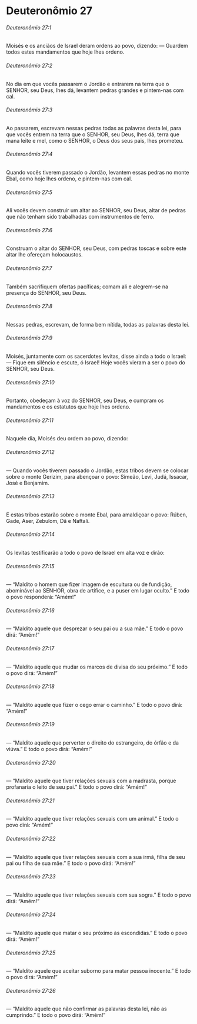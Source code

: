 # Deuteronômio 27

###### Deuteronômio 27:1

Moisés e os anciãos de Israel deram ordens ao povo, dizendo: — Guardem todos estes mandamentos que hoje lhes ordeno.

###### Deuteronômio 27:2

No dia em que vocês passarem o Jordão e entrarem na terra que o SENHOR, seu Deus, lhes dá, levantem pedras grandes e pintem-nas com cal.

###### Deuteronômio 27:3

Ao passarem, escrevam nessas pedras todas as palavras desta lei, para que vocês entrem na terra que o SENHOR, seu Deus, lhes dá, terra que mana leite e mel, como o SENHOR, o Deus dos seus pais, lhes prometeu.

###### Deuteronômio 27:4

Quando vocês tiverem passado o Jordão, levantem essas pedras no monte Ebal, como hoje lhes ordeno, e pintem-nas com cal.

###### Deuteronômio 27:5

Ali vocês devem construir um altar ao SENHOR, seu Deus, altar de pedras que não tenham sido trabalhadas com instrumentos de ferro.

###### Deuteronômio 27:6

Construam o altar do SENHOR, seu Deus, com pedras toscas e sobre este altar lhe ofereçam holocaustos.

###### Deuteronômio 27:7

Também sacrifiquem ofertas pacíficas; comam ali e alegrem-se na presença do SENHOR, seu Deus.

###### Deuteronômio 27:8

Nessas pedras, escrevam, de forma bem nítida, todas as palavras desta lei.

###### Deuteronômio 27:9

Moisés, juntamente com os sacerdotes levitas, disse ainda a todo o Israel: — Fique em silêncio e escute, ó Israel! Hoje vocês vieram a ser o povo do SENHOR, seu Deus.

###### Deuteronômio 27:10

Portanto, obedeçam à voz do SENHOR, seu Deus, e cumpram os mandamentos e os estatutos que hoje lhes ordeno.

###### Deuteronômio 27:11

Naquele dia, Moisés deu ordem ao povo, dizendo:

###### Deuteronômio 27:12

— Quando vocês tiverem passado o Jordão, estas tribos devem se colocar sobre o monte Gerizim, para abençoar o povo: Simeão, Levi, Judá, Issacar, José e Benjamim.

###### Deuteronômio 27:13

E estas tribos estarão sobre o monte Ebal, para amaldiçoar o povo: Rúben, Gade, Aser, Zebulom, Dã e Naftali.

###### Deuteronômio 27:14

Os levitas testificarão a todo o povo de Israel em alta voz e dirão:

###### Deuteronômio 27:15

— “Maldito o homem que fizer imagem de escultura ou de fundição, abominável ao SENHOR, obra de artífice, e a puser em lugar oculto.” E todo o povo responderá: “Amém!”

###### Deuteronômio 27:16

— “Maldito aquele que desprezar o seu pai ou a sua mãe.” E todo o povo dirá: “Amém!”

###### Deuteronômio 27:17

— “Maldito aquele que mudar os marcos de divisa do seu próximo.” E todo o povo dirá: “Amém!”

###### Deuteronômio 27:18

— “Maldito aquele que fizer o cego errar o caminho.” E todo o povo dirá: “Amém!”

###### Deuteronômio 27:19

— “Maldito aquele que perverter o direito do estrangeiro, do órfão e da viúva.” E todo o povo dirá: “Amém!”

###### Deuteronômio 27:20

— “Maldito aquele que tiver relações sexuais com a madrasta, porque profanaria o leito de seu pai.” E todo o povo dirá: “Amém!”

###### Deuteronômio 27:21

— “Maldito aquele que tiver relações sexuais com um animal.” E todo o povo dirá: “Amém!”

###### Deuteronômio 27:22

— “Maldito aquele que tiver relações sexuais com a sua irmã, filha de seu pai ou filha de sua mãe.” E todo o povo dirá: “Amém!”

###### Deuteronômio 27:23

— “Maldito aquele que tiver relações sexuais com sua sogra.” E todo o povo dirá: “Amém!”

###### Deuteronômio 27:24

— “Maldito aquele que matar o seu próximo às escondidas.” E todo o povo dirá: “Amém!”

###### Deuteronômio 27:25

— “Maldito aquele que aceitar suborno para matar pessoa inocente.” E todo o povo dirá: “Amém!”

###### Deuteronômio 27:26

— “Maldito aquele que não confirmar as palavras desta lei, não as cumprindo.” E todo o povo dirá: “Amém!”

